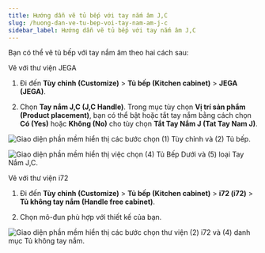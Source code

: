 ```yaml
---
title: Hướng dẫn vẽ tủ bếp với tay nắm âm J,C
slug: /huong-dan-ve-tu-bep-voi-tay-nam-am-j-c
sidebar_label: Hướng dẫn vẽ tủ bếp với tay nắm âm J,C
---
```


Bạn có thể vẽ tủ bếp với tay nắm âm theo hai cách sau:

Vẽ với thư viện JEGA

1. Đi đến **Tùy chỉnh (Customize)** > **Tủ bếp (Kitchen cabinet)** > **JEGA (JEGA)**.

2. Chọn **Tay nắm J,C (J,C Handle)**. Trong mục tùy chọn **Vị trí sản phẩm (Product placement)**, bạn có thể bật hoặc tắt tay nắm bằng cách chọn **Có (Yes)** hoặc **Không (No)** cho tùy chọn **Tắt Tay Nắm J (Tat Tay Nam J)**.

![Giao diện phần mềm hiển thị các bước chọn (1) Tùy chỉnh và (2) Tủ bếp.](https://storage.googleapis.com/jegavn_kb/image_jegavn/337.1.jpg)

![Giao diện phần mềm hiển thị việc chọn (4) Tủ Bếp Dưới và (5) loại Tay Nắm J,C.](https://storage.googleapis.com/jegavn_kb/image_jegavn/337.2.jpg)

Vẽ với thư viện i72

1. Đi đến **Tùy chỉnh (Customize)** > **Tủ bếp (Kitchen cabinet)** > **i72 (i72)** > **Tủ không tay nắm (Handle free cabinet)**.

2. Chọn mô-đun phù hợp với thiết kế của bạn.

![Giao diện phần mềm hiển thị các bước chọn thư viện (2) i72 và (4) danh mục Tủ không tay nắm.](https://storage.googleapis.com/jegavn_kb/image_jegavn/337.3.jpg)